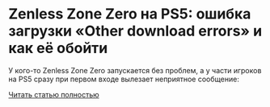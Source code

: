# Zenless Zone Zero на PS5: ошибка загрузки «Other download errors» и как её обойти



У кого-то Zenless Zone Zero запускается без проблем, а у части игроков на PS5 сразу при первом входе вылезает неприятное сообщение:

[Читать статью полностью](https://xyberbara.com/gaming/zenless-zone-zero-ps5/)
